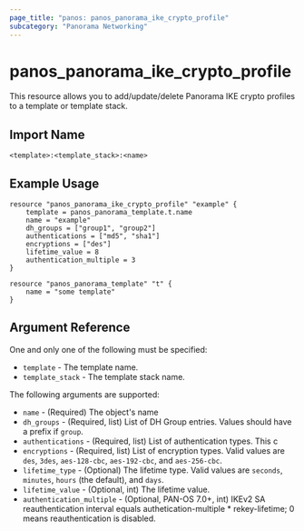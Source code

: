 ```yaml
---
page_title: "panos: panos_panorama_ike_crypto_profile"
subcategory: "Panorama Networking"
---
```


# panos_panorama_ike_crypto_profile

This resource allows you to add/update/delete Panorama IKE crypto profiles
to a template or template stack.


## Import Name

```
<template>:<template_stack>:<name>
```


## Example Usage

```hcl
resource "panos_panorama_ike_crypto_profile" "example" {
    template = panos_panorama_template.t.name
    name = "example"
    dh_groups = ["group1", "group2"]
    authentications = ["md5", "sha1"]
    encryptions = ["des"]
    lifetime_value = 8
    authentication_multiple = 3
}

resource "panos_panorama_template" "t" {
    name = "some template"
}
```

## Argument Reference

One and only one of the following must be specified:

* `template` - The template name.
* `template_stack` - The template stack name.

The following arguments are supported:

* `name` - (Required) The object's name
* `dh_groups` - (Required, list) List of DH Group entries.  Values should
  have a prefix if `group`.
* `authentications` - (Required, list) List of authentication types.  This c
* `encryptions` - (Required, list) List of encryption types.  Valid values
  are `des`, `3des`, `aes-128-cbc`, `aes-192-cbc`, and `aes-256-cbc`.
* `lifetime_type` - (Optional) The lifetime type.  Valid values are `seconds`,
  `minutes`, `hours` (the default), and `days`.
* `lifetime_value` - (Optional, int) The lifetime value.
* `authentication_multiple` - (Optional, PAN-OS 7.0+, int) IKEv2 SA
  reauthentication interval equals authetication-multiple * rekey-lifetime; 0
  means reauthentication is disabled.
